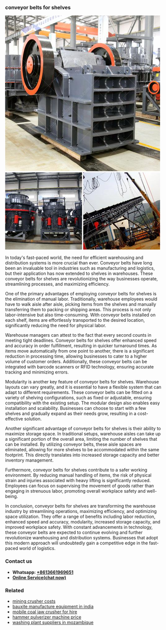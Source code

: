 <h3>conveyor belts for shelves</h3><img src='1704791410.jpg' alt=''><p>In today's fast-paced world, the need for efficient warehousing and distribution systems is more crucial than ever. Conveyor belts have long been an invaluable tool in industries such as manufacturing and logistics, but their application has now extended to shelves in warehouses. These conveyor belts for shelves are revolutionizing the way businesses operate, streamlining processes, and maximizing efficiency.</p><p>One of the primary advantages of employing conveyor belts for shelves is the elimination of manual labor. Traditionally, warehouse employees would have to walk aisle after aisle, picking items from the shelves and manually transferring them to packing or shipping areas. This process is not only labor-intensive but also time-consuming. With conveyor belts installed on each shelf, items are effortlessly transported to the desired location, significantly reducing the need for physical labor.</p><p>Warehouse managers can attest to the fact that every second counts in meeting tight deadlines. Conveyor belts for shelves offer enhanced speed and accuracy in order fulfillment, resulting in quicker turnaround times. As items move automatically from one point to another, there is a significant reduction in processing time, allowing businesses to cater to a higher volume of customer orders. Additionally, these conveyor belts can be integrated with barcode scanners or RFID technology, ensuring accurate tracking and minimizing errors.</p><p>Modularity is another key feature of conveyor belts for shelves. Warehouse layouts can vary greatly, and it is essential to have a flexible system that can adapt to different requirements. These conveyor belts can be fitted on a variety of shelving configurations, such as fixed or adjustable, ensuring compatibility with the existing setup. The modular design also enables easy installation and scalability. Businesses can choose to start with a few shelves and gradually expand as their needs grow, resulting in a cost-effective solution.</p><p>Another significant advantage of conveyor belts for shelves is their ability to maximize storage space. In traditional setups, warehouse aisles can take up a significant portion of the overall area, limiting the number of shelves that can be installed. By utilizing conveyor belts, these aisle spaces are eliminated, allowing for more shelves to be accommodated within the same footprint. This directly translates into increased storage capacity and better inventory management.</p><p>Furthermore, conveyor belts for shelves contribute to a safer working environment. By reducing manual handling of items, the risk of physical strain and injuries associated with heavy lifting is significantly reduced. Employees can focus on supervising the movement of goods rather than engaging in strenuous labor, promoting overall workplace safety and well-being.</p><p>In conclusion, conveyor belts for shelves are transforming the warehouse industry by streamlining operations, maximizing efficiency, and optimizing space utilization. They offer a range of benefits including labor reduction, enhanced speed and accuracy, modularity, increased storage capacity, and improved workplace safety. With constant advancements in technology, these conveyor belts are expected to continue evolving and further revolutionize warehousing and distribution systems. Businesses that adopt this modern approach will undoubtedly gain a competitive edge in the fast-paced world of logistics.</p><h3>Contact us</h3><ul><li><strong>Whatsapp:&nbsp;<a href="https://wa.me/8613661969651">+8613661969651</a></strong></li><li><a href="https://swt.shibang-china.com/?git&amp;zhl&amp;conveyor belts for shelves"><strong>Online Service(chat now)</strong></a></li></ul><h3>Related</h3><ul><li><a href='mining crusher costs.md'>mining crusher costs</a></li><li><a href='bauxite manufacture equipment in india.md'>bauxite manufacture equipment in india</a></li><li><a href='mobile coal jaw crusher for hire.md'>mobile coal jaw crusher for hire</a></li><li><a href='hammer pulverizer machine price.md'>hammer pulverizer machine price</a></li><li><a href='washing plant suppliers in mozambique.md'>washing plant suppliers in mozambique</a></li></ul>